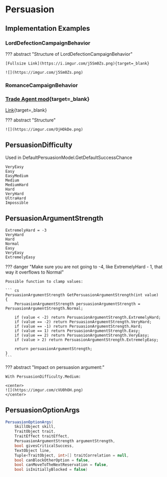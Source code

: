 # Persuasion

## Implementation Examples

### LordDefectionCampaignBehavior

??? abstract "Structure of LordDefectionCampaignBehavior"

    [Fullsize Link](https://i.imgur.com/j5Sm0Zs.png){target=_blank}

    ![](https://imgur.com/j5Sm0Zs.png)


### RomanceCampaignBehavior

### [Trade Agent mod](https://www.nexusmods.com/mountandblade2bannerlord/mods/5618){target=_blank}

[Link](https://github.com/Litauen/LT_TradeAgent/blob/master/LTTABarter.cs){target=_blank}

??? abstract "Structure"

    ![](https://imgur.com/OjHOkDe.png)

## PersuasionDifficulty

Used in DefaultPersuasionModel.GetDefaultSuccessChance

    VeryEasy
    Easy
    EasyMedium
    Medium
    MediumHard
    Hard
    VeryHard
    UltraHard
    Impossible


## PersuasionArgumentStrength

    ExtremelyHard = -3
    VeryHard
    Hard
    Normal
    Easy
    VeryEasy
    ExtremelyEasy

??? danger "Make sure you are not going to -4, like ExtremelyHard - 1, that way it overflows to Normal"

    Possible function to clamp values:

    ``` cs
    PersuasionArgumentStrength GetPersuasionArgumentStrength(int value)
    {
        PersuasionArgumentStrength persuasionArgumentStrength = PersuasionArgumentStrength.Normal;

        if (value < -2) return PersuasionArgumentStrength.ExtremelyHard;
        if (value == -2) return PersuasionArgumentStrength.VeryHard;
        if (value == -1) return PersuasionArgumentStrength.Hard;
        if (value == 1) return PersuasionArgumentStrength.Easy;
        if (value == 2) return PersuasionArgumentStrength.VeryEasy;
        if (value > 2) return PersuasionArgumentStrength.ExtremelyEasy;

        return persuasionArgumentStrength;
    }
    ```


??? abstract "Impact on persuasion argument:"

    With PersuasionDifficulty.Medium:

    <center>
    ![](https://imgur.com/cVU0hOH.png)
    </center>


## PersuasionOptionArgs

``` cs
PersuasionOptionArgs(
    SkillObject skill,
    TraitObject trait,
    TraitEffect traitEffect,
    PersuasionArgumentStrength argumentStrength,
    bool givesCriticalSuccess,
    TextObject line,
    Tuple<TraitObject, int>[] traitCorrelation = null,
    bool canBlockOtherOption = false,
    bool canMoveToTheNextReservation = false,
    bool isInitiallyBlocked = false)
```

